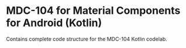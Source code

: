 # MDC-104 for Material Components for Android (Kotlin)

Contains complete code structure for the MDC-104 Kotlin codelab.
